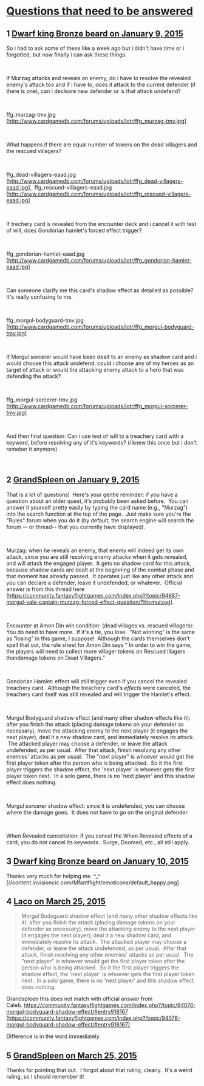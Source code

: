 # [Questions that need to be answered](https://community.fantasyflightgames.com/topic/131389-questions-that-need-to-be-answered/)

## 1 [Dwarf king Bronze beard on January 9, 2015](https://community.fantasyflightgames.com/topic/131389-questions-that-need-to-be-answered/?do=findComment&comment=1399601)

So i had to ask some of these like a week ago but i didn't have time or i forgotted, but now finally i can ask these things.

 

If Murzag attacks and reveals an enemy, do i have to resolve the revealed enemy's attack too and if i have to, does it attack to the current defender (if there is one), can i decleare new defender or is that attack undefend?

 

ffg_murzag-tmv.jpg [http://www.cardgamedb.com/forums/uploads/lotr/ffg_murzag-tmv.jpg]

 

What happens if there are equal number of tokens on the dead villagers and the rescued villagers?

 

ffg_dead-villagers-eaad.jpg [http://www.cardgamedb.com/forums/uploads/lotr/ffg_dead-villagers-eaad.jpg]   ffg_rescued-villagers-eaad.jpg [http://www.cardgamedb.com/forums/uploads/lotr/ffg_rescued-villagers-eaad.jpg]

 

If trechery card is revealed from the encounter deck and i cancel it with test of will, does Gondorian hamlet's forced effect trigger?

 

ffg_gondorian-hamlet-eaad.jpg [http://www.cardgamedb.com/forums/uploads/lotr/ffg_gondorian-hamlet-eaad.jpg]

 

Can someone clarify me this card's shadow effect as detailed as possible? It's really confusing to me. 

 

ffg_morgul-bodyguard-tmv.jpg [http://www.cardgamedb.com/forums/uploads/lotr/ffg_morgul-bodyguard-tmv.jpg]

 

If Morgul sorcerer would have been dealt to an enemy as shadow card and i would choose this attack undefend, could i choose any of my heroes as an target of attack or would the attacking enemy attack to a hero that was defending the attack?

 

ffg_morgul-sorcerer-tmv.jpg [http://www.cardgamedb.com/forums/uploads/lotr/ffg_morgul-sorcerer-tmv.jpg]

 

And then final question: Can i use test of will to a treachery card with a keyword, before resolving any of it's keywords? (i knew this once but i don't remeber it anymore)

 

## 2 [GrandSpleen on January 9, 2015](https://community.fantasyflightgames.com/topic/131389-questions-that-need-to-be-answered/?do=findComment&comment=1399726)

That is a lot of questions!  Here's your gentle reminder: if you have a question about an older quest, it's probably been asked before.  You can answer it yourself pretty easily by typing the card name (e.g., "Murzag") into the search function at the top of the page.  Just make sure you're the "Rules" forum when you do it (by default, the search engine will search the forum -- or thread-- that you currently have displayed).

 

Murzag: when he reveals an enemy, that enemy will indeed get its own attack, since you are still resolving enemy attacks when it gets revealed, and will attack the engaged player.  It gets no shadow card for this attack, because shadow cards are dealt at the beginning of the combat phase and that moment has already passed.  It operates just like any other attack and you can declare a defender, leave it undefended, or whatever.  Official answer is from this thread here [https://community.fantasyflightgames.com/index.php?/topic/94687-morgul-vale-captain-murzag-forced-effect-question/?hl=murzag].

 

Encounter at Amon Din win condition: (dead villages vs. rescued villagers): You do need to have more.  If it's a tie, you lose.  "Not winning" is the same as "losing" in this game, I suppose!  Although the cards themselves don't spell that out, the rule sheet for Amon Din says " In order to win the game, the players will need to collect more villager tokens on Rescued illagers thandamage tokens on Dead Villagers."

 

Gondorian Hamlet: effect will still trigger even if you cancel the revealed treachery card.  Although the treachery card's *effects* were canceled, the treachery card itself was still revealed and will trigger the Hamlet's effect.

 

Morgul Bodyguard shadow effect (and many other shadow effects like it): after you finish the attack (placing damage tokens on your defender as necessary), move the attacking enemy to the next player (it engages the next player), deal it a new shadow card, and immediately resolve its attack.  The attacked player may choose a defender, or leave the attack undefended, as per usual.  After that attack, finish resolving any other enemies' attacks as per usual.  The "next player" is whoever would get the first player token after the person who is being attacked.  So it the first player triggers the shadow effect, the 'next player' is whoever gets the first player token next.  In a solo game, there is no 'next player' and this shadow effect does nothing.

 

Morgul sorcerer shadow effect: since it is undefended, you can choose where the damage goes.  It does not have to go on the original defender.

 

When Revealed cancellation: if you cancel the When Revealed effects of a card, you do not cancel its keywords.  Surge, Doomed, etc., all still apply.

## 3 [Dwarf king Bronze beard on January 10, 2015](https://community.fantasyflightgames.com/topic/131389-questions-that-need-to-be-answered/?do=findComment&comment=1400239)

Thanks very much for helping me  ^_^ [//content.invisioncic.com/Mfantflight/emoticons/default_happy.png]

## 4 [Laco on March 25, 2015](https://community.fantasyflightgames.com/topic/131389-questions-that-need-to-be-answered/?do=findComment&comment=1506403)

> Morgul Bodyguard shadow effect (and many other shadow effects like it): after you finish the attack (placing damage tokens on your defender as necessary), move the attacking enemy to the next player (it engages the next player), deal it a new shadow card, and immediately resolve its attack.  The attacked player may choose a defender, or leave the attack undefended, as per usual.  After that attack, finish resolving any other enemies' attacks as per usual.  The "next player" is whoever would get the first player token after the person who is being attacked.  So it the first player triggers the shadow effect, the 'next player' is whoever gets the first player token next.  In a solo game, there is no 'next player' and this shadow effect does nothing.

Grandspleen this does not match with official answer from Caleb. https://community.fantasyflightgames.com/index.php?/topic/94076-morgul-bodyguard-shadow-effect/#entry918167 [https://community.fantasyflightgames.com/index.php?/topic/94076-morgul-bodyguard-shadow-effect/#entry918167]

Difference is in the word immediately.

## 5 [GrandSpleen on March 25, 2015](https://community.fantasyflightgames.com/topic/131389-questions-that-need-to-be-answered/?do=findComment&comment=1506467)

Thanks for pointing that out.  I forgot about that ruling, clearly.  It's a weird ruling, so I should remember it!

